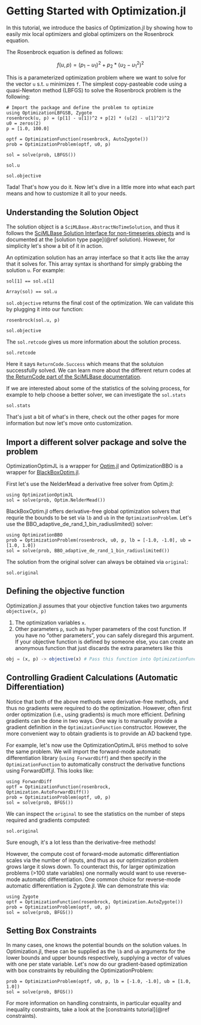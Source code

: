 # Getting Started with Optimization.jl

In this tutorial, we introduce the basics of Optimization.jl by showing
how to easily mix local optimizers and global optimizers on the Rosenbrock equation.

The Rosenbrock equation is defined as follows:

```math
f(u,p) = (p_1 - u_1)^2 + p_2 * ( u_2 - u_1^2)^2
```

This is a parameterized optimization problem where we want to solve for the vector `u` s.t. `u` minimizes `f`.
The simplest copy-pasteable code using a quasi-Newton method (LBFGS) to solve the Rosenbrock problem is the following:

```@example intro
# Import the package and define the problem to optimize
using OptimizationLBFGSB, Zygote
rosenbrock(u, p) = (p[1] - u[1])^2 + p[2] * (u[2] - u[1]^2)^2
u0 = zeros(2)
p = [1.0, 100.0]

optf = OptimizationFunction(rosenbrock, AutoZygote())
prob = OptimizationProblem(optf, u0, p)

sol = solve(prob, LBFGS())
```

```@example intro
sol.u
```

```@example intro
sol.objective
```

Tada! That's how you do it. Now let's dive in a little more into what each part means and how to customize it all to your needs.

## Understanding the Solution Object

The solution object is a `SciMLBase.AbstractNoTimeSolution`, and thus it follows the
[SciMLBase Solution Interface for non-timeseries objects](https://docs.sciml.ai/SciMLBase/stable/interfaces/Solutions/) and is documented at the [solution type page](@ref solution).
However, for simplicity let's show a bit of it in action.

An optimization solution has an array interface so that it acts like the array that it solves for. This array syntax is shorthand for simply grabbing the solution `u`. For example:

```@example intro
sol[1] == sol.u[1]
```

```@example intro
Array(sol) == sol.u
```

`sol.objective` returns the final cost of the optimization. We can validate this by plugging it into our function:

```@example intro
rosenbrock(sol.u, p)
```

```@example intro
sol.objective
```

The `sol.retcode` gives us more information about the solution process.

```@example intro
sol.retcode
```

Here it says `ReturnCode.Success` which means that the solutuion successfully solved. We can learn more about the different return codes at
[the ReturnCode part of the SciMLBase documentation](https://docs.sciml.ai/SciMLBase/stable/interfaces/Solutions/#retcodes).

If we are interested about some of the statistics of the solving process, for example to help choose a better solver, we can investigate the `sol.stats`

```@example intro
sol.stats
```

That's just a bit of what's in there, check out the other pages for more information but now let's move onto customization.

## Import a different solver package and solve the problem

OptimizationOptimJL is a wrapper for [Optim.jl](https://github.com/JuliaNLSolvers/Optim.jl) and OptimizationBBO is a wrapper for [BlackBoxOptim.jl](https://github.com/robertfeldt/BlackBoxOptim.jl).

First let's use the NelderMead a derivative free solver from Optim.jl:

```@example intro
using OptimizationOptimJL
sol = solve(prob, Optim.NelderMead())
```

BlackBoxOptim.jl offers derivative-free global optimization solvers that requrie the bounds to be set via `lb` and `ub` in the `OptimizationProblem`. Let's use the BBO_adaptive_de_rand_1_bin_radiuslimited() solver:

```@example intro
using OptimizationBBO
prob = OptimizationProblem(rosenbrock, u0, p, lb = [-1.0, -1.0], ub = [1.0, 1.0])
sol = solve(prob, BBO_adaptive_de_rand_1_bin_radiuslimited())
```

The solution from the original solver can always be obtained via `original`:

```@example intro
sol.original
```

## Defining the objective function

Optimization.jl assumes that your objective function takes two arguments `objective(x, p)`

 1. The optimization variables `x`.
 2. Other parameters `p`, such as hyper parameters of the cost function.
    If you have no “other parameters”, you can  safely disregard this argument. If your objective function is defined by someone else, you can create an anonymous function that just discards the extra parameters like this

```julia
obj = (x, p) -> objective(x) # Pass this function into OptimizationFunction
```

## Controlling Gradient Calculations (Automatic Differentiation)

Notice that both of the above methods were derivative-free methods, and thus no
gradients were required to do the optimization. However, often first order
optimization (i.e., using gradients) is much more efficient. Defining gradients
can be done in two ways. One way is to manually provide a gradient definition
in the `OptimizationFunction` constructor. However, the more convenient way
to obtain gradients is to provide an AD backend type.

For example, let's now use the OptimizationOptimJL `BFGS` method to solve the same
problem. We will import the forward-mode automatic differentiation library
(`using ForwardDiff`) and then specify in the `OptimizationFunction` to
automatically construct the derivative functions using ForwardDiff.jl. This
looks like:

```@example intro
using ForwardDiff
optf = OptimizationFunction(rosenbrock, Optimization.AutoForwardDiff())
prob = OptimizationProblem(optf, u0, p)
sol = solve(prob, BFGS())
```

We can inspect the `original` to see the statistics on the number of steps
required and gradients computed:

```@example intro
sol.original
```

Sure enough, it's a lot less than the derivative-free methods!

However, the compute cost of forward-mode automatic differentiation scales
via the number of inputs, and thus as our optimization problem grows large it
slows down. To counteract this, for larger optimization problems (>100 state
variables) one normally would want to use reverse-mode automatic differentiation.
One common choice for reverse-mode automatic differentiation is Zygote.jl.
We can demonstrate this via:

```@example intro
using Zygote
optf = OptimizationFunction(rosenbrock, Optimization.AutoZygote())
prob = OptimizationProblem(optf, u0, p)
sol = solve(prob, BFGS())
```

## Setting Box Constraints

In many cases, one knows the potential bounds on the solution values. In
Optimization.jl, these can be supplied as the `lb` and `ub` arguments for
the lower bounds and upper bounds respectively, supplying a vector of
values with one per state variable. Let's now do our gradient-based
optimization with box constraints by rebuilding the OptimizationProblem:

```@example intro
prob = OptimizationProblem(optf, u0, p, lb = [-1.0, -1.0], ub = [1.0, 1.0])
sol = solve(prob, BFGS())
```

For more information on handling constraints, in particular equality and
inequality constraints, take a look at the [constraints tutorial](@ref constraints).
